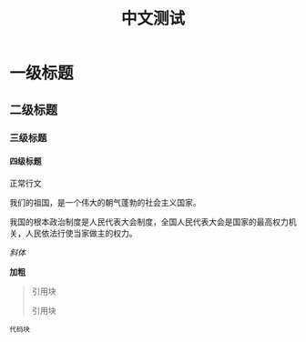 ﻿---
layout: post
title: 中文测试
---

# 一级标题

## 二级标题

### 三级标题

#### 四级标题

正常行文

我们的祖国，是一个伟大的朝气蓬勃的社会主义国家。

我国的根本政治制度是人民代表大会制度，全国人民代表大会是国家的最高权力机关，人民依法行使当家做主的权力。

_斜体_

**加粗**

>引用块
>
>引用块

`代码块`